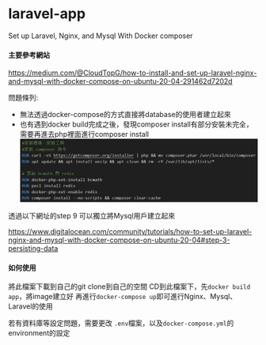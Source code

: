# laravel-app
 Set up Laravel, Nginx, and Mysql With Docker composer

 #### 主要參考網站
 https://medium.com/@CloudTopG/how-to-install-and-set-up-laravel-nginx-and-mysql-with-docker-compose-on-ubuntu-20-04-291462d7202d

問題條列:
- 無法透過docker-compose的方式直接將database的使用者建立起來
- 也有遇到docker build完成之後，發現composer install有部分安裝未完全，需要再進去php裡面進行composer install
![Alt text](image.png)

透過以下網址的step 9 可以獨立將Mysql用戶建立起來

https://www.digitalocean.com/community/tutorials/how-to-set-up-laravel-nginx-and-mysql-with-docker-compose-on-ubuntu-20-04#step-3-persisting-data

#### 如何使用
將此檔案下載到自己的git clone到自己的空間
CD到此檔案下，先`docker build app`，將image建立好
再進行`docker-compose up`即可進行Nginx、Mysql、Laravel的使用

若有資料庫等設定問題，需要更改 `.env`檔案，以及`docker-compose.yml`的environment的設定


